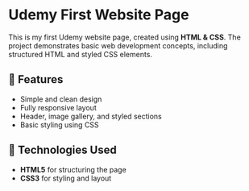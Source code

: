 # Udemy First Website Page

This is my first Udemy website page, created using **HTML & CSS**. The project demonstrates basic web development concepts, including structured HTML and styled CSS elements.

## 🚀 Features
- Simple and clean design
- Fully responsive layout
- Header, image gallery, and styled sections
- Basic styling using CSS

## 📂 Technologies Used
- **HTML5** for structuring the page
- **CSS3** for styling and layout
